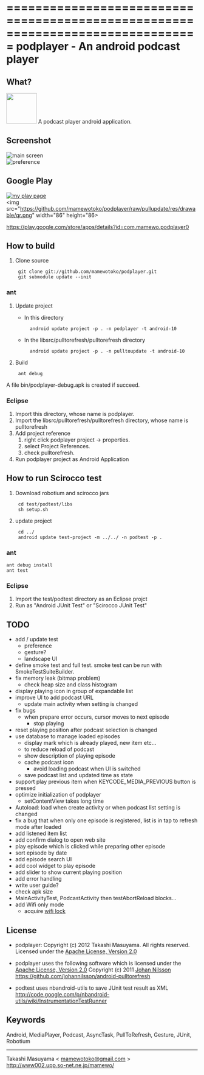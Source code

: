 ===============================================================================
podplayer - An android podcast player
===============================================================================

What?
----------
<img src="https://github.com/mamewotoko/podplayer/raw/pullupdate/res/drawable-hdpi/ic_launcher.png" width="80" height="80">
A podcast player android application.

Screenshot
----------
![main screen](https://github.com/mamewotoko/podplayer/raw/pullupdate/doc/mainscreen.png)    
![preference](https://github.com/mamewotoko/podplayer/raw/pullupdate/doc/preference.png)

Google Play
------------
 [![my play page](http://www.android.com/images/brand/get_it_on_play_logo_small.png)](http://play.google.com/store/search?q=pub:mamewo)  
<img src="https://github.com/mamewotoko/podplayer/raw/pullupdate/res/drawable/qr.png" width="86" height="86>
  
https://play.google.com/store/apps/details?id=com.mamewo.podplayer0

How to build
------------
1. Clone source

        git clone git://github.com/mamewotoko/podplayer.git
        git submodule update --init

### ant
1. Update project
    * In this directory

            android update project -p . -n podplayer -t android-10
    * In the libsrc/pulltorefresh/pulltorefresh directory

            android update project -p . -n pulltoupdate -t android-10
2. Build

        ant debug
A file bin/podplayer-debug.apk is created if succeed.

### Eclipse
1. Import this directory, whose name is podplayer.
2. Import the libsrc/pulltorefresh/pulltorefresh directory, whose name is pulltorefresh
3. Add project reference
    1. right click podplayer project -> properties. 
    2. select Project References. 
    3. check pulltorefresh. 
4. Run podplayer project as Android Application

How to run Scirocco test
-------------------------
1. Download robotium and scirocco jars
 
        cd test/podtest/libs
        sh setup.sh
2. update project

        cd ../
        android update test-project -m ../../ -n podtest -p .

### ant
    ant debug install
    ant test

### Eclipse
1. Import the test/podtest directory as an Eclipse projct
2. Run as "Android JUnit Test" or "Scirocco JUnit Test"

TODO
----------
* add / update test
    * preference
    * gesture?
    * landscape UI
* define smoke test and full test. smoke test can be run with SmokeTestSuiteBuilder.
* fix memory leak (bitmap problem)
    * check heap size and class histogram
* display playing icon in group of expandable list
* improve UI to add podcast URL
    * update main activity when setting is changed
* fix bugs
    * when prepare error occurs, cursor moves to next episode
        * stop playing
* reset playing position after podcast selection is changed
* use database to manage loaded episodes
    * display mark which is already played, new item etc...
    * to reduce reload of podcast
    * show description of playing episode
    * cache podcast icon
        * avoid loading podcast when UI is switched 
    * save podcast list and updated time as state
* support play previous item when KEYCODE_MEDIA_PREVIOUS button is pressed
* optimize initialization of podplayer
    * setContentView takes long time
* Autoload: load when create activity or when podcast list setting is changed
* fix a bug that when only one episode is registered, list is in tap to refresh mode after loaded
* add listened item list
* add confirm dialog to open web site
* play episode which is clicked while preparing other episode
* sort episode by date
* add episode search UI
* add cool widget to play episode
* add slider to show current playing position
* add error handling
* write user guide?
* check apk size
* MainActivityTest, PodcastActivity then testAbortReload blocks...
* add Wifi only mode
    * acquire [wifi lock](http://developer.android.com/reference/android/net/wifi/WifiManager.WifiLock.html)

License
----------
* podplayer: Copyright (c) 2012 Takashi Masuyama. All rights reserved. 
Licensed under the [Apache License, Version 2.0](http://www.apache.org/licenses/LICENSE-2.0.html)

* podplayer uses the following software which is licensed under the 
[Apache License, Version 2.0](http://www.apache.org/licenses/LICENSE-2.0.html) 
Copyright (c) 2011 [Johan Nilsson](http://markupartist.com) 
https://github.com/johannilsson/android-pulltorefresh

* podtest uses nbandroid-utils to save JUnit test result as XML
http://code.google.com/p/nbandroid-utils/wiki/InstrumentationTestRunner

Keywords
----------
Android, MediaPlayer, Podcast, AsyncTask, PullToRefresh, Gesture, JUnit, Robotium

----
Takashi Masuyama < mamewotoko@gmail.com >  
http://www002.upp.so-net.ne.jp/mamewo/

